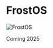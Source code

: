 # FrostOS



![FrostOS](https://user-images.githubusercontent.com/100256364/199644700-86527c3b-ec23-48b1-bdec-fceeb03f833f.png)



Coming 2025
